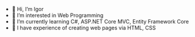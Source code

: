 - 👋 Hi, I’m Igor
- 👀 I’m interested in Web Programming
- 🌱 I’m currently learning C#, ASP.NET Core MVC, Entity Framework Core
- 💼 I have experience of creating web pages via HTML, CSS

<!---
zerjg/zerjg is a ✨ special ✨ repository because its `README.md` (this file) appears on your GitHub profile.
You can click the Preview link to take a look at your changes.
--->
